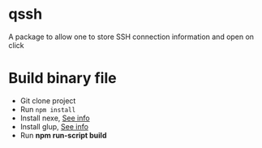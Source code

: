 # qssh
A package to allow one to store SSH connection information and open on click

# Build binary file

 - Git clone project
 - Run `npm install`
 - Install nexe, [See info](https://github.com/nexe/nexe)
 - Install glup, [See info](https://www.npmjs.com/package/gulp)
 - Run **npm run-script build**
